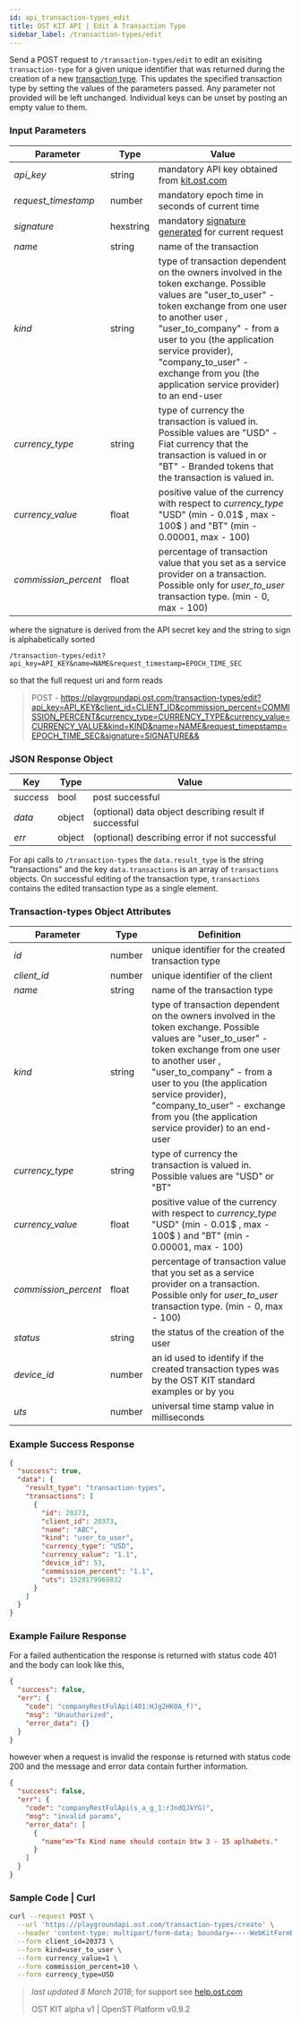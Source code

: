 ```yaml
---
id: api_transaction-types_edit
title: OST KIT API | Edit A Transaction Type
sidebar_label: /transaction-types/edit
---
```


Send a POST request to `/transaction-types/edit` to edit an exisiting `transaction-type` for a given unique identifier that was returned during the creation of a new [transaction type](api_transaction-types_create.html). This updates the specified transaction type by setting the values of the parameters passed. Any parameter not provided will be left unchanged. Individual keys can be unset by posting an empty value to them. 


### Input Parameters 
| Parameter           | Type   | Value                                               |
|---------------------|--------|-----------------------------------------------------|
| _api_key_           | string    | mandatory API key obtained from [kit.ost.com](https://kit.ost.com) |
| _request_timestamp_ | number    | mandatory epoch time in seconds of current time |
| _signature_         | hexstring | mandatory [signature generated]() for current request |
| _name_              | string    | name of the transaction |
| _kind_              | string    | type of transaction dependent on the owners involved in the token exchange. Possible values are "user_to_user" - token exchange from one user to another user  , "user_to_company" - from a user to you (the application service provider), "company_to_user" - exchange from you (the application service provider) to an end-user |
| _currency_type_     | string    | type of currency the transaction is valued in. Possible values are "USD" - Fiat currency that the transaction is valued in or "BT" - Branded tokens that the transaction is valued in.   |
| _currency_value_    | float  | positive value of the currency with respect to _currency_type_ "USD" (min - 0.01$ , max - 100$ ) and "BT" (min - 0.00001, max - 100)|
| _commission_percent_| float  | percentage of transaction value that you set as a service provider on a transaction. Possible only for _user_to_user_ transaction type. (min - 0, max - 100) |

where the signature is derived from the API secret key and the string to sign is alphabetically sorted

`/transaction-types/edit?api_key=API_KEY&name=NAME&request_timestamp=EPOCH_TIME_SEC`

so that the full request uri and form reads

> POST - https://playgroundapi.ost.com/transaction-types/edit?api_key=API_KEY&client_id=CLIENT_ID&commission_percent=COMMISSION_PERCENT&currency_type=CURRENCY_TYPE&currency_value=CURRENCY_VALUE&kind=KIND&name=NAME&request_timepstamp=EPOCH_TIME_SEC&signature=SIGNATURE&&

### JSON Response Object

| Key        | Type   | Value      |
|------------|--------|------------|
| _success_  | bool   | post successful |
| _data_     | object | (optional) data object describing result if successful   |
| _err_      | object | (optional) describing error if not successful |

For api calls to `/transaction-types` the `data.result_type` is the string "transactions" and the key `data.transactions` is an array of `transactions` objects.
On successful editing of the transaction type, `transactions` contains the edited transaction type as a single element.

### Transaction-types Object Attributes

| Parameter           | Type   | Definition  |
|---------------------|--------|----------------------------------|
| _id_                | number | unique identifier for the created transaction type|
| _client_id_         | number | unique identifier of the client|
| _name_              | string | name of the transaction type |
| _kind_              | string | type of transaction dependent on the owners involved in the token exchange. Possible values are "user_to_user" - token exchange from one user to another user  , "user_to_company" - from a user to you (the application service provider), "company_to_user" - exchange from you (the application service provider) to an end-user |
| _currency_type_     | string | type of currency the transaction is valued in. Possible values are "USD" or "BT"   |
| _currency_value_    | float  | positive value of the currency with respect to _currency_type_ "USD" (min - 0.01$ , max - 100$ ) and "BT" (min - 0.00001, max - 100)|
| _commission_percent_| float  | percentage of transaction value that you set as a service provider on a transaction. Possible only for _user_to_user_ transaction type. (min - 0, max - 100) |
| _status_            | string| the status of the creation of the user|
| _device_id_         |number | an id used to identify if the created transaction types was by the OST KIT standard examples or by you|
| _uts_               |number | universal time stamp value in  milliseconds|



### Example Success Response
```json
{
  "success": true,
  "data": {
    "result_type": "transaction-types",
    "transactions": [
      {
        "id": 20373,
        "client_id": 20373,
        "name": "ABC",
        "kind": "user_to_user",
        "currency_type": "USD",
        "currency_value": "1.1",
        "device_id": 53,
        "commission_percent": "1.1",
        "uts": 1520179969832
      }
    ]
  }
}

```

### Example Failure Response
For a failed authentication the response is returned with status code 401 and the body can look like this,

```json
{
  "success": false,
  "err": {
    "code": "companyRestFulApi(401:HJg2HK0A_f)",
    "msg": "Unauthorized",
    "error_data": {}
  }
}
```
however when a request is invalid the response is returned with status code 200 and the message and error data contain further information.
```json
{
  "success": false,
  "err": {
    "code": "companyRestFulApi(s_a_g_1:rJndQJkYG)",
    "msg": "invalid params",
    "error_data": [
      {
        "name"=>"Tx Kind name should contain btw 3 - 15 aplhabets."
      }
    ]
  }
}
```



### Sample Code | Curl 
```bash
curl --request POST \
  --url 'https://playgroundapi.ost.com/transaction-types/create' \
  --header 'content-type: multipart/form-data; boundary=----WebKitFormBoundary7MA4YWxkTrZu0gW' \
  --form client_id=20373 \
  --form kind=user_to_user \
  --form currency_value=1 \
  --form commission_percent=10 \
  --form currency_type=USD
```


>_last updated 8 March 2018_; for support see [help.ost.com](help.ost.com)
>
> OST KIT alpha v1 | OpenST Platform v0.9.2